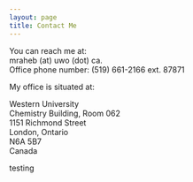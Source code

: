 ```yaml
---
layout: page
title: Contact Me
---
```


<p>You can reach me at:<br/>
mraheb (at) uwo (dot) ca.<br/>
​Office phone number:  (519) 661-2166 ext. 87871
​</p>

My office is situated at:
<p>
	Western University<br/>
	Chemistry Building, Room 062<br/>
	1151 Richmond Street<br/>
	London, Ontario<br/>
	N6A 5B7<br/>
	Canada
</p>
testing
